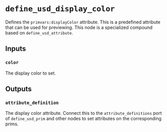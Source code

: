 # `define_usd_display_color`

Defines the `primvars:displayColor` attribute. This is a predefined attribute that can be used for previewing. This node is a specialized compound based on `define_usd_attribute`.

## Inputs

### `color`

The display color to set.

## Outputs

### `attribute_definition`

The display color attribute. Connect this to the `attribute_definitions` port of `define_usd_prim` and other nodes to set attributes on the corresponding prims.
